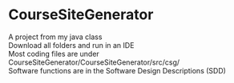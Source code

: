 # CourseSiteGenerator
A project from my java class <br/>
Download all folders and run in an IDE <br/>
Most coding files are under CourseSiteGenerator/CourseSiteGenerator/src/csg/ <br/>
Software functions are in the Software Design Descriptions (SDD) <br/>
